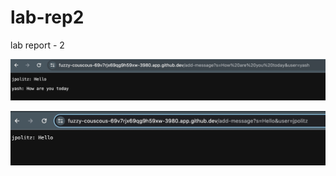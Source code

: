 # lab-rep2
lab report - 2


![Image](1986CE3B-7E53-4E9E-B96F-B2C9A06A9DBD.jpeg)

![Image](AB708786-FA12-4310-96CB-BA010E188574_4_5005_c.jpeg)

